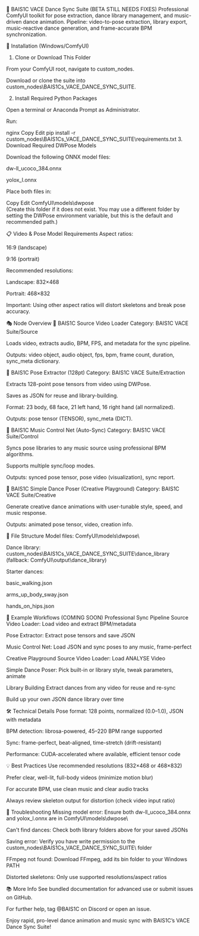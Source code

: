 🕺 BAIS1C VACE Dance Sync Suite (BETA STILL NEEDS FIXES)
Professional ComfyUI toolkit for pose extraction, dance library management, and music-driven dance animation.
Pipeline: video-to-pose extraction, library export, music-reactive dance generation, and frame-accurate BPM synchronization.

🚀 Installation (Windows/ComfyUI)
1. Clone or Download This Folder

From your ComfyUI root, navigate to custom_nodes.

Download or clone the suite into custom_nodes\BAIS1Cs_VACE_DANCE_SYNC_SUITE\.

2. Install Required Python Packages

Open a terminal or Anaconda Prompt as Administrator.

Run:

nginx
Copy
Edit
pip install -r custom_nodes\BAIS1Cs_VACE_DANCE_SYNC_SUITE\requirements.txt
3. Download Required DWPose Models

Download the following ONNX model files:

dw-ll_ucoco_384.onnx

yolox_l.onnx

Place both files in:

Copy
Edit
ComfyUI\models\dwpose\
(Create this folder if it does not exist. You may use a different folder by setting the DWPose environment variable, but this is the default and recommended path.)

📋 Video & Pose Model Requirements
Aspect ratios:

16:9 (landscape)

9:16 (portrait)

Recommended resolutions:

Landscape: 832×468

Portrait: 468×832

Important: Using other aspect ratios will distort skeletons and break pose accuracy.

🎭 Node Overview
🎥 BAIS1C Source Video Loader
Category: BAIS1C VACE Suite/Source

Loads video, extracts audio, BPM, FPS, and metadata for the sync pipeline.

Outputs: video object, audio object, fps, bpm, frame count, duration, sync_meta dictionary.

🎯 BAIS1C Pose Extractor (128pt)
Category: BAIS1C VACE Suite/Extraction

Extracts 128-point pose tensors from video using DWPose.

Saves as JSON for reuse and library-building.

Format: 23 body, 68 face, 21 left hand, 16 right hand (all normalized).

Outputs: pose tensor (TENSOR), sync_meta (DICT).

🎵 BAIS1C Music Control Net (Auto-Sync)
Category: BAIS1C VACE Suite/Control

Syncs pose libraries to any music source using professional BPM algorithms.

Supports multiple sync/loop modes.

Outputs: synced pose tensor, pose video (visualization), sync report.

🕺 BAIS1C Simple Dance Poser (Creative Playground)
Category: BAIS1C VACE Suite/Creative

Generate creative dance animations with user-tunable style, speed, and music response.

Outputs: animated pose tensor, video, creation info.

📂 File Structure
Model files:
ComfyUI\models\dwpose\

Dance library:
custom_nodes\BAIS1Cs_VACE_DANCE_SYNC_SUITE\dance_library\
(fallback: ComfyUI\output\dance_library\)

Starter dances:

basic_walking.json

arms_up_body_sway.json

hands_on_hips.json

🔄 Example Workflows (COMING SOON)
Professional Sync Pipeline
Source Video Loader: Load video and extract BPM/metadata

Pose Extractor: Extract pose tensors and save JSON

Music Control Net: Load JSON and sync poses to any music, frame-perfect

Creative Playground
Source Video Loader: Load ANALYSE Video

Simple Dance Poser: Pick built-in or library style, tweak parameters, animate

Library Building
Extract dances from any video for reuse and re-sync

Build up your own JSON dance library over time

🛠️ Technical Details
Pose format: 128 points, normalized (0.0–1.0), JSON with metadata

BPM detection: librosa-powered, 45–220 BPM range supported

Sync: frame-perfect, beat-aligned, time-stretch (drift-resistant)

Performance: CUDA-accelerated where available, efficient tensor code

💡 Best Practices
Use recommended resolutions (832×468 or 468×832)

Prefer clear, well-lit, full-body videos (minimize motion blur)

For accurate BPM, use clean music and clear audio tracks

Always review skeleton output for distortion (check video input ratio)

🔧 Troubleshooting
Missing model error:
Ensure both dw-ll_ucoco_384.onnx and yolox_l.onnx are in ComfyUI\models\dwpose\

Can't find dances:
Check both library folders above for your saved JSONs

Saving error:
Verify you have write permission to the custom_nodes\BAIS1Cs_VACE_DANCE_SYNC_SUITE\ folder

FFmpeg not found:
Download FFmpeg, add its bin folder to your Windows PATH

Distorted skeletons:
Only use supported resolutions/aspect ratios

📚 More Info
See bundled documentation for advanced use or submit issues on GitHub.

For further help, tag @BAIS1C on Discord or open an issue.

Enjoy rapid, pro-level dance animation and music sync with BAIS1C’s VACE Dance Sync Suite!

